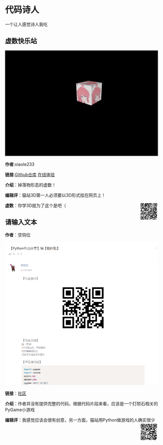 # 代码诗人

一个让人感觉诗人我吃

## 虚数快乐站

![虚数快乐块](assets/code-1.png)

**作者**:xiaole233

**链接**:[Github仓库]() [在线体验](https://imgainary-number-happy-site.pages.dev/)

**介绍**：掉落物形态的虚数！

**编辑评**：猫站3D第一人必须要以3D形式挂在网页上！

**虚数**：你学3D就为了这个是吧（
<img src="assets/code-3.png" style="float:right" width=60px>

## 请输入文本

**作者**：空钩位

![请输入文本](assets/code-2.png)

**链接**：[社区](https://shequ.codemao.cn/community/1634692)

**介绍**：作者并没有提供完整的代码，根据代码片段来看，应该是一个打陨石相关的PyGame小游戏

**编辑评**：我感觉应该会很有创意，另一方面，猫站用Python做游戏的人确实很少
<img src="./assets/code-4.png" style="float:right" width=60px>